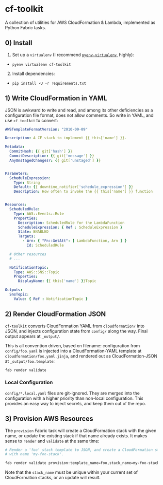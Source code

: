 # cf-toolkit

A collection of utilities for AWS CloudFormation & Lambda, implemented as Python Fabric tasks.

## 0) Install

1. Set up a `virtualenv` (I recommend [`pyenv-virtualenv`](https://github.com/yyuu/pyenv-virtualenv), highly):
  * `pyenv virtualenv cf-toolkit`
2. Install dependencies:
  * `pip install -U -r requirements.txt`


## 1) Write CloudFormation in YAML
JSON is awkward to write and read, and among its other deficiencies as a configuration file format, does not allow comments. So write in YAML, and use `cf-toolkit` to convert:

```yaml
AWSTemplateFormatVersion: "2010-09-09"

Description: A CF stack to implement {{ this['name'] }}.

Metadata:
  CommitHash: {{ git['hash'] }}
  CommitDescription: {{ git['message'] }}
  AnyUnstagedChanges?: {{ git['unstaged'] }}


Parameters:
  ScheduleExpression:
    Type: String
    Default: {{ downtime_notifier['schedule_expression'] }}
    Description: How often to invoke the {{ this['name'] }} function


Resources:
  ScheduledRule:
    Type: AWS::Events::Rule
    Properties:
      Description: ScheduledRule for the LambdaFunction
      ScheduleExpression: { Ref : ScheduleExpression }
      State: ENABLED
      Targets:
        - Arn: { "Fn::GetAtt": [ LambdaFunction, Arn ] }
          Id: ScheduledRule

  # Other resources
  # ...

  NotificationTopic:
    Type: AWS::SNS::Topic
    Properties:
      DisplayName: {{ this['name'] }}Topic

Outputs:
  SnsTopic:
    Value: { Ref : NotificationTopic }
```



## 2) Render CloudFormation JSON

`cf-toolkit` converts CloudFormation YAML from `cloudformation/` into JSON, and injects configuration state from `config/` along the way. Final output appears at `_output/`.

This is all convention driven, based on filename: configuration from `config/foo.yaml` is injected into a CloudFormation-YAML template at `cloudformation/foo.yaml.jinja`, and rendered out as CloudFormation-JSON at `_output/foo.template`:

```bash
fab render validate
```


### Local Configuration

`config/*.local.yaml` files are git-ignored. They are merged into the configuration with a higher priority than non-local configuration. This provides an easy way to inject secrets, and keep them out of the repo.

## 3) Provision AWS Resources

The `provision` Fabric task will create a CloudFormation stack with the given name, or update the existing stack if that name already exists. It makes sense to `render` and `validate` at the same time:

```bash
# Render a 'foo' stack template to JSON, and create a CloudFormation stack of that type
# with name 'my-foo-stack'.

fab render validate provision:template_name=foo,stack_name=my-foo-stack
```

Note that the `stack_name` must be unique within your current set of CloudFormation stacks, or an update will result.
